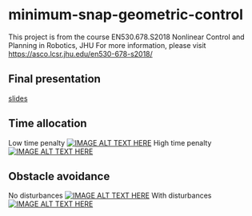# minimum-snap-geometric-control
This project is from the course EN530.678.S2018 Nonlinear Control and Planning in Robotics, JHU
For more information, please visit https://asco.lcsr.jhu.edu/en530-678-s2018/

## Final presentation
[slides](https://drive.google.com/open?id=1APnwKnfsYUZB0-4T4GaXExabcxmzodVf)

## Time allocation
Low time penalty
[![IMAGE ALT TEXT HERE](https://img.youtube.com/vi/m1lIAcgYFYQ/0.jpg)](https://www.youtube.com/watch?v=m1lIAcgYFYQ)
High time penalty
[![IMAGE ALT TEXT HERE](https://img.youtube.com/vi/HpaOFfIOTrs/0.jpg)](https://www.youtube.com/watch?v=HpaOFfIOTrs)

## Obstacle avoidance
No disturbances
[![IMAGE ALT TEXT HERE](https://img.youtube.com/vi/bzi5rqWMOCg/0.jpg)](https://www.youtube.com/watch?v=bzi5rqWMOCg)
With disturbances
[![IMAGE ALT TEXT HERE](https://img.youtube.com/vi/gG9_Etc4188/0.jpg)](https://www.youtube.com/watch?v=gG9_Etc4188)
